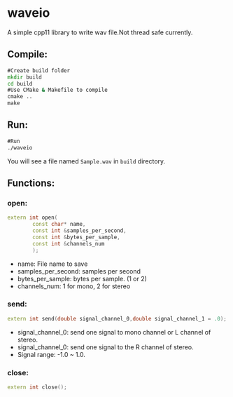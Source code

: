 # waveio
A simple cpp11 library to write wav file.Not thread safe currently. 

## Compile:
```cmd
#Create build folder
mkdir build
cd build
#Use CMake & Makefile to compile
cmake ..
make
```

## Run:
```cmd
#Run
./waveio
```

You will see a file named `Sample.wav` in `build` directory.



## Functions:

### open:
```cpp
extern int open(
        const char* name,
        const int &samples_per_second, 
        const int &bytes_per_sample,
        const int &channels_num
        );
```
- name: File name to save
- samples_per_second: samples per second
- bytes_per_sample: bytes per sample. (1 or 2)
- channels_num: 1 for mono, 2 for stereo

### send:
```cpp
extern int send(double signal_channel_0,double signal_channel_1 = .0);    
```
- signal_channel_0: send one signal to mono channel or L channel of stereo. 
- signal_channel_0: send one signal to the R channel of stereo. 
- Signal range: -1.0 ~ 1.0.

### close:
```cpp
extern int close();
```
